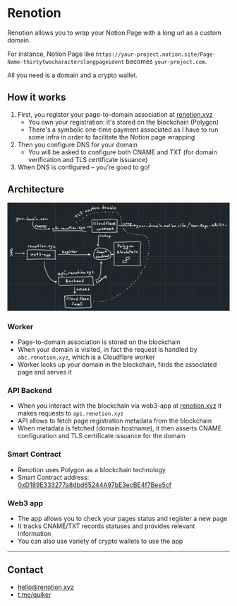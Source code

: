 # Renotion

Renotion allows you to wrap your Notion Page with a long url as a custom domain.

For instance, Notion Page like `https://your-project.notion.site/Page-Name-thirtytwocharacterslongpageident`
becomes `your-project.com`.

All you need is a domain and a crypto wallet.

## How it works
1. First, you register your page-to-domain association at [renotion.xyz](https://renotion.xyz/)
    - You own your registration: it's stored on the blockchain (Polygon)
    - There's a symbolic one-time payment associated as I have to run some infra in order to facilitate the Notion page wrapping
2. Then you configure DNS for your domain
    - You will be asked to configure both CNAME and TXT (for domain verification and TLS certificate issuance)
3. When DNS is configured – you're good to go!

## Architecture
![](https://raw.githubusercontent.com/renotion-xyz/.github/main/profile/assets/schema.jpg)

### Worker
- Page-to-domain association is stored on the blockchain
- When your domain is visited, in fact the request is handled by `abc.renotion.xyz`, which is a Cloudflare worker
- Worker looks up your domain in the blockchain, finds the associated page and serves it

### API Backend
- When you interact with the blockchain via web3-app at [renotion.xyz](https://renotion.xyz) it makes requests to `api.renotion.xyz`
- API allows to fetch page registration metadata from the blockchain
- When metadata is fetched (domain hostname), it then asserts CNAME configuration and TLS certificate issuance for the domain

### Smart Contract
- Renotion uses Polygon as a blockchain technology
- Smart Contract address: [0xD189E333277a8dbd65244A97bE3ecBE4f7Bee5cf](https://polygonscan.com/address/0xD189E333277a8dbd65244A97bE3ecBE4f7Bee5cf)

### Web3 app
- The app allows you to check your pages status and register a new page
- It tracks CNAME/TXT records statuses and provides relevant information
- You can also use variety of crypto wallets to use the app

---
## Contact

- [hello@renotion.xyz](mailto:hello@renotion.xyz)
- [t.me/quiker](https://t.me/quiker)
